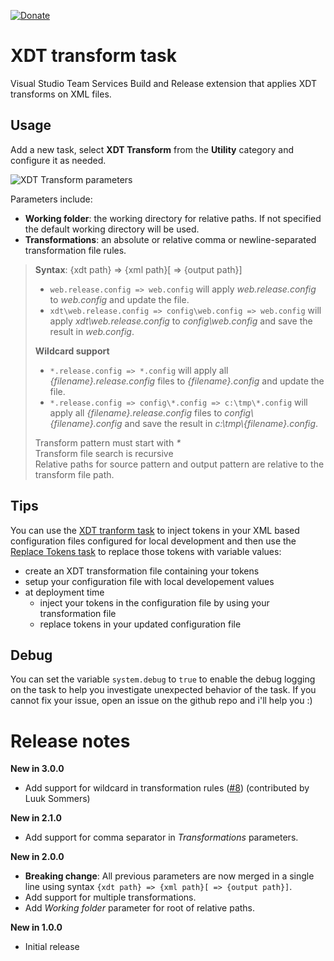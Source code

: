 [![Donate](images/donate.png)](https://www.paypal.me/grouchon/5)

# XDT transform task
Visual Studio Team Services Build and Release extension that applies XDT transforms on XML files.

## Usage
Add a new task, select **XDT Transform** from the **Utility** category and configure it as needed.

![XDT Transform parameters](images/task-parameters.png)

Parameters include:
- **Working folder**: the working directory for relative paths. If not specified the default working directory will be used.
- **Transformations**: an absolute or relative comma or newline-separated transformation file rules.

> **Syntax**: {xdt path} => {xml path}[ => {output path}]  
>
> - `web.release.config => web.config` will apply _web.release.config_ to _web.config_ and update the file.  
> - `xdt\web.release.config => config\web.config => web.config` will apply _xdt\web.release.config_ to _config\web.config_ and save the result in _web.config_.
>
> **Wildcard support**
> - `*.release.config => *.config` will apply all _{filename}.release.config_ files to _{filename}.config_ and update the file.
> - `*.release.config => config\*.config => c:\tmp\*.config` will apply all _{filename}.release.config_ files to _config\\{filename}.config_ and save the result in _c:\tmp\\{filename}.config_.
>
> Transform pattern must start with _*_  
> Transform file search is recursive  
> Relative paths for source pattern and output pattern are relative to the transform file path.

## Tips
You can use the [XDT tranform task](https://marketplace.visualstudio.com/items?itemName=qetza.xdttransform) to inject tokens in your XML based configuration files configured for local development and then use the [Replace Tokens task](https://marketplace.visualstudio.com/items?itemName=qetza.replacetokens) to replace those tokens with variable values:
- create an XDT transformation file containing your tokens
- setup your configuration file with local developement values
- at deployment time
  - inject your tokens in the configuration file by using your transformation file
  - replace tokens in your updated configuration file

## Debug
You can set the variable `system.debug` to `true` to enable the debug logging on the task to help you investigate unexpected behavior of the task. 
If you cannot fix your issue, open an issue on the github repo and i'll help you :)

# Release notes
**New in 3.0.0**
- Add support for wildcard in transformation rules ([#8](https://github.com/qetza/vsts-xdttransform-task/issues/8)) (contributed by Luuk Sommers)

**New in 2.1.0**
- Add support for comma separator in _Transformations_ parameters.

**New in 2.0.0**
- **Breaking change**: All previous parameters are now merged in a single line using syntax `{xdt path} => {xml path}[ => {output path}]`.
- Add support for multiple transformations.
- Add _Working folder_ parameter for root of relative paths.

**New in 1.0.0**
- Initial release
